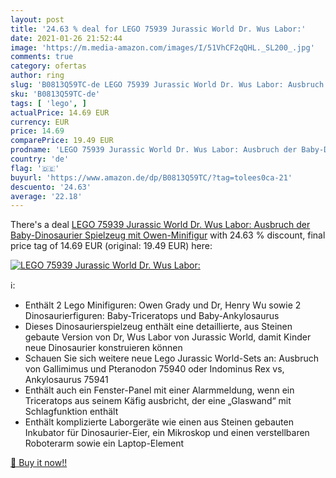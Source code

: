 ```yaml
---
layout: post
title: '24.63 % deal for LEGO 75939 Jurassic World Dr. Wus Labor:'
date: 2021-01-26 21:52:44
image: 'https://m.media-amazon.com/images/I/51VhCF2qQHL._SL200_.jpg'
comments: true
category: ofertas
author: ring
slug: 'B0813Q59TC-de LEGO 75939 Jurassic World Dr. Wus Labor: Ausbruch der...'
sku: 'B0813Q59TC-de'
tags: [ 'lego', ]
actualPrice: 14.69 EUR
currency: EUR
price: 14.69
comparePrice: 19.49 EUR
prodname: 'LEGO 75939 Jurassic World Dr. Wus Labor: Ausbruch der Baby-Dinosaurier  Spielzeug mit Owen-Minifigur'
country: 'de'
flag: '🇩🇪'
buyurl: 'https://www.amazon.de/dp/B0813Q59TC/?tag=tolees0ca-21'
descuento: '24.63'
average: '22.18'
---
```


There's a deal [LEGO 75939 Jurassic World Dr. Wus Labor: Ausbruch der Baby-Dinosaurier  Spielzeug mit Owen-Minifigur](https://www.amazon.de/dp/B0813Q59TC/?tag=tolees0ca-21)  with  24.63 % discount, final price tag of  14.69 EUR (original: 19.49 EUR) here:

[![LEGO 75939 Jurassic World Dr. Wus Labor:](https://m.media-amazon.com/images/I/51VhCF2qQHL._SL200_.jpg)](https://www.amazon.de/dp/B0813Q59TC/?tag=tolees0ca-21)

ℹ️:

- Enthält 2 Lego Minifiguren: Owen Grady und Dr, Henry Wu sowie 2 Dinosaurierfiguren: Baby-Triceratops und Baby-Ankylosaurus
- Dieses Dinosaurierspielzeug enthält eine detaillierte, aus Steinen gebaute Version von Dr, Wus Labor von Jurassic World, damit Kinder neue Dinosaurier konstruieren können
- Schauen Sie sich weitere neue Lego Jurassic World-Sets an: Ausbruch von Gallimimus und Pteranodon 75940 oder Indominus Rex vs, Ankylosaurus 75941
- Enthält auch ein Fenster-Panel mit einer Alarmmeldung, wenn ein Triceratops aus seinem Käfig ausbricht, der eine „Glaswand“ mit Schlagfunktion enthält
- Enthält komplizierte Laborgeräte wie einen aus Steinen gebauten Inkubator für Dinosaurier-Eier, ein Mikroskop und einen verstellbaren Roboterarm sowie ein Laptop-Element

[🛒 Buy it now!!](https://www.amazon.de/dp/B0813Q59TC/?tag=tolees0ca-21)
